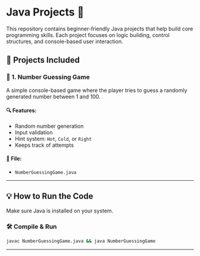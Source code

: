 # Java Projects 🚀

This repository contains beginner-friendly Java projects that help build core programming skills. Each project focuses on logic building, control structures, and console-based user interaction.

## 📌 Projects Included

### 🎯 1. Number Guessing Game

A simple console-based game where the player tries to guess a randomly generated number between 1 and 100.

#### 🔍 Features:
- Random number generation
- Input validation
- Hint system: `Hot`, `Cold`, or `Right`
- Keeps track of attempts

#### 📁 File:
- `NumberGuessingGame.java`

---

## 💡 How to Run the Code

Make sure Java is installed on your system.

### 🛠️ Compile & Run
```bash
javac NumberGuessingGame.java && java NumberGuessingGame

```

---

